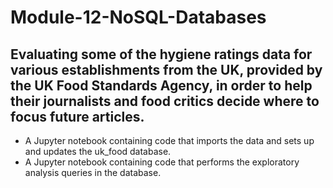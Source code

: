 # Module-12-NoSQL-Databases

## Evaluating some of the hygiene ratings data for various establishments from the UK, provided by the UK Food Standards Agency, in order to help their journalists and food critics decide where to focus future articles.
  * A Jupyter notebook containing code that imports the data and sets up and updates the uk_food database.
  * A Jupyter notebook containing code that performs the exploratory analysis queries in the database.
